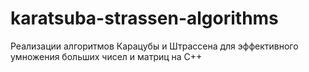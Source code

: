 # karatsuba-strassen-algorithms
Реализации алгоритмов Карацубы и Штрассена для эффективного умножения больших чисел и матриц на C++
